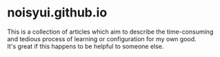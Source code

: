 # noisyui.github.io

This is a collection of articles which aim to describe the time-consuming and tedious process of learning or configuration for my own good.\
It's great if this happens to be helpful to someone else.
